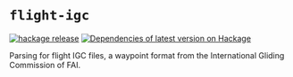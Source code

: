 # `flight-igc`

[![hackage release](https://img.shields.io/hackage/v/flight-igc.svg?label=hackage)](http://hackage.haskell.org/package/flight-igc)
[![Dependencies of latest version on Hackage](https://img.shields.io/hackage-deps/v/flight-igc.svg)](https://hackage.haskell.org/package/flight-igc)

Parsing for flight IGC files, a waypoint format from the International Gliding Commission of FAI.
